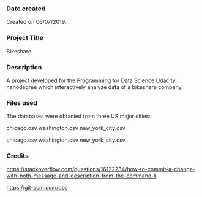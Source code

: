 
### Date created
Created on 06/07/2019.


### Project Title
Bikeshare
### Description
A project developed for the Programming for Data Science Udacity nanodegree which interactively analyze data of a bikeshare company

### Files used

The databases were obtanied from three US major cities:

chicago.csv washington.csv new_york_city.csv

chicago.csv
washington.csv
new_york_city.csv

### Credits

https://stackoverflow.com/questions/16122234/how-to-commit-a-change-with-both-message-and-description-from-the-command-li

https://git-scm.com/doc